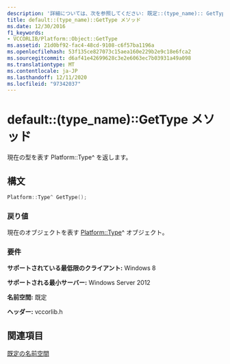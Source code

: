 ```yaml
---
description: '詳細については、次を参照してください: 既定::(type_name):: GetType メソッド'
title: default::(type_name)::GetType メソッド
ms.date: 12/30/2016
f1_keywords:
- VCCORLIB/Platform::Object::GetType
ms.assetid: 21d0bf92-fac4-48cd-9108-c6f57ba1196a
ms.openlocfilehash: 53f135ce827073c15aea160e229b2e9c18e6fca2
ms.sourcegitcommit: d6af41e42699628c3e2e6063ec7b03931a49a098
ms.translationtype: MT
ms.contentlocale: ja-JP
ms.lasthandoff: 12/11/2020
ms.locfileid: "97342037"
---
```

# <a name="defaulttype_namegettype-method"></a>default::(type_name)::GetType メソッド

現在の型を表す Platform::Type^ を返します。

## <a name="syntax"></a>構文

```cpp
Platform::Type^ GetType();
```

### <a name="return-value"></a>戻り値

現在のオブジェクトを表す [Platform::Type](../cppcx/platform-type-class.md)^ オブジェクト。

### <a name="requirements"></a>要件

**サポートされている最低限のクライアント:** Windows 8

**サポートされる最小サーバー:** Windows Server 2012

**名前空間:** 既定

**ヘッダー:** vccorlib.h

## <a name="see-also"></a>関連項目

[既定の名前空間](../cppcx/default-namespace.md)
